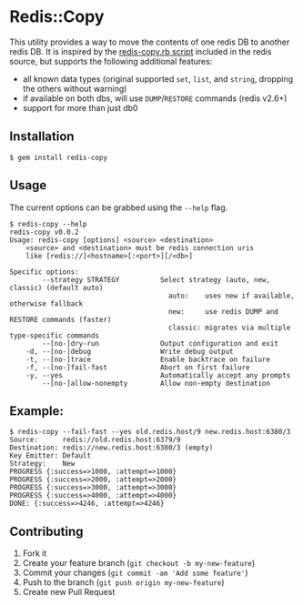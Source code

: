 # Redis::Copy

This utility provides a way to move the contents of one redis DB to another
redis DB. It is inspired by the [redis-copy.rb script][original] included in
the redis source, but supports the following additional features:

 - all known data types (original supported `set`, `list`, and `string`,
   dropping the others without warning)
 - if available on both dbs, will use `DUMP`/`RESTORE` commands (redis v2.6+)
 - support for more than just db0

[original]: https://github.com/antirez/redis/commits/unstable/utils/redis-copy.rb

## Installation

    $ gem install redis-copy

## Usage

The current options can be grabbed using the `--help` flag.

```
$ redis-copy --help
redis-copy v0.0.2
Usage: redis-copy [options] <source> <destination>
    <source> and <destination> must be redis connection uris
    like [redis://]<hostname>[:<port>][/<db>]

Specific options:
        --strategy STRATEGY          Select strategy (auto, new, classic) (default auto)
                                       auto:    uses new if available, otherwise fallback
                                       new:     use redis DUMP and RESTORE commands (faster)
                                       classic: migrates via multiple type-specific commands
        --[no-]dry-run               Output configuration and exit
    -d, --[no-]debug                 Write debug output
    -t, --[no-]trace                 Enable backtrace on failure
    -f, --[no-]fail-fast             Abort on first failure
    -y, --yes                        Automatically accept any prompts
        --[no-]allow-nonempty        Allow non-empty destination

```

## Example:

```
$ redis-copy --fail-fast --yes old.redis.host/9 new.redis.host:6380/3
Source:      redis://old.redis.host:6379/9
Destination: redis://new.redis.host:6380/3 (empty)
Key Emitter: Default
Strategy:    New
PROGRESS {:success=>1000, :attempt=>1000}
PROGRESS {:success=>2000, :attempt=>2000}
PROGRESS {:success=>3000, :attempt=>3000}
PROGRESS {:success=>4000, :attempt=>4000}
DONE: {:success=>4246, :attempt=>4246}
```

## Contributing

1. Fork it
2. Create your feature branch (`git checkout -b my-new-feature`)
3. Commit your changes (`git commit -am 'Add some feature'`)
4. Push to the branch (`git push origin my-new-feature`)
5. Create new Pull Request
